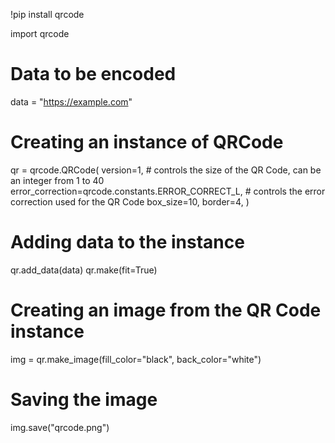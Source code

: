 !pip install qrcode

import qrcode

# Data to be encoded
data = "https://example.com"

# Creating an instance of QRCode
qr = qrcode.QRCode(
    version=1,  # controls the size of the QR Code, can be an integer from 1 to 40
    error_correction=qrcode.constants.ERROR_CORRECT_L,  # controls the error correction used for the QR Code
    box_size=10,
    border=4,
)

# Adding data to the instance
qr.add_data(data)
qr.make(fit=True)

# Creating an image from the QR Code instance
img = qr.make_image(fill_color="black", back_color="white")

# Saving the image
img.save("qrcode.png")
